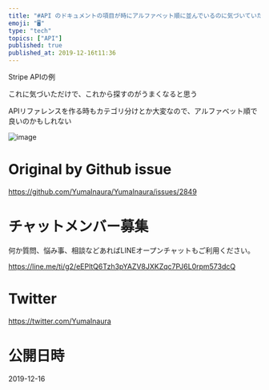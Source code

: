 ```yaml
---
title: "#API のドキュメントの項目が時にアルファベット順に並んでいるのに気づいていたか？"
emoji: "🖥"
type: "tech"
topics: ["API"]
published: true
published_at: 2019-12-16t11:36
---
```


Stripe APIの例

これに気づいただけで、これから探すのがうまくなると思う

APIリファレンスを作る時もカテゴリ分けとか大変なので、アルファベット順で良いのかもしれない

![image](https://user-images.githubusercontent.com/13635059/70856745-acb4c300-1f25-11ea-960d-871a9425827f.png)


# Original by Github issue

https://github.com/YumaInaura/YumaInaura/issues/2849








<!-- Update From Qiita API -->

# チャットメンバー募集


何か質問、悩み事、相談などあればLINEオープンチャットもご利用ください。

https://line.me/ti/g2/eEPltQ6Tzh3pYAZV8JXKZqc7PJ6L0rpm573dcQ





# Twitter


https://twitter.com/YumaInaura


<!-- Update From Qiita API -->



# 公開日時

2019-12-16

